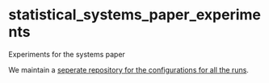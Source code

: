 # statistical_systems_paper_experiments
Experiments for the systems paper

We maintain a [seperate repository for the configurations for all the runs](https://github.com/kjetil-lye/systemspaper_experiments).

